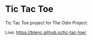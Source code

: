 # Tic Tac Toe
Tic Tac Toe project for The Odin Project.

Live: https://btenc.github.io/tic-tac-toe/
